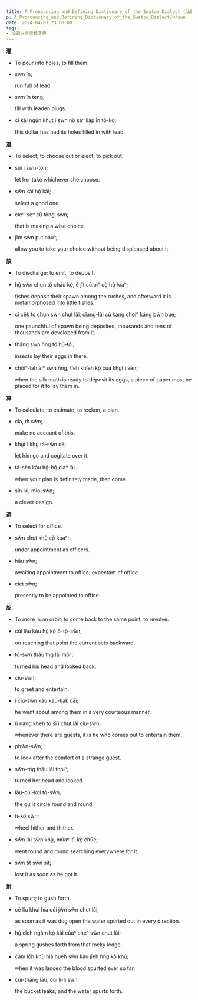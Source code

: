 ```yaml
---
title: A Pronouncing and Defining Dictionary of the Swatow Dialect (汕頭方言音義字典) / swn
p: A_Pronouncing_and_Defining_Dictionary_of_the_Swatow_Dialect/w/swn
date: 2024-04-01 23:00:00
tags: 
- 汕頭方言音義字典
---
```



**灌**
- To pour into holes; to fill them.

- swn în;

  run full of lead.

- swn în teng;

  fill with leaden plugs.

- cí kâi ngṳ̂n khṳt i swn nŏ̤ saⁿ lîap în tŏ̤-kò̤;

  this dollar has had its holes filled in with lead. 

**選**
- To select; to choose out or elect; to pick out.

- sûi i sẃn-tô̤h;

  let her take whichever she choose.

- sẃn kâi hó̤ kâi;

  select a good one.

- cìeⁿ-seⁿ cū tòng-sẃn;

  that is making a wise choice.

- jĭm sẃn put náuⁿ;

  allow you to take your choice without being displeased about it.

**放**
- To discharge; to emit; to deposit.

- hṳ̂ sẁn chun tŏ̤ cháu kò̤, ĕ jît cū pìⁿ cò̤ hṳ̂-kíaⁿ;

  fishes deposit their spawn among the rushes, and afterward it is metamorphosed into little fishes.

- cí cêk to̤ chun sẁn chut lâi, cîang-lâi cū káng choiⁿ káng bw̄n búe;

  one paunchful of spawn being deposited, thousands and tens of thousands are developed from it.

- thâng sẁn n̆ng tŏ̤ hṳ́-tói;

  insects lay their eggs in there.

- chôiⁿ-îah àiⁿ sẁn n̆ng, tîeh khîeh kò̤ cúa khṳt i sèn;

  when the silk moth is ready to deposit its eggs, a piece of paper most be placed for it to lay them in.

**算**
- To calculate; to estimate; to reckon; a plan.

- cía, m̄ sẁn;

  make no account of this.

- khṳt i khṳ̀ tá-sẁn cē;

  let him go and cogitate over it.

- tá-sèn kàu hó̤-hó̤ cìaⁿ lâi ;

  when your plan is definitely made, then come.

- sîn-ki, mĭo-sẁn;

  a clever design.

**選**
- To select for office.

- sẁn chut khṳ̀ cò̤ kuaⁿ;

  under appointment as officers.

- hāu sẁn;

  awaiting appointment to office; expectant of office.

- ciet sẁn;

  presently to be appointed to office.

**旋**
- To more in an orbit; to come back to the same point; to revolve.

- cúi lâu kàu hṳ́ kó̤ ŏi tò̤-sŵn;

  on reaching that point the current sets backward.

- tó̤-sŵn thâu tńg lâi mōⁿ;

  turned his head and looked back.

- ciu-sŵn;

  to greet and entertain.

- i ciu-sŵn kàu kàu-kak căi;

  he went about among them in a very courteous manner.

- ŭ nâng kheh to sĭ i chut lâi ciu-sŵn;

  whenever there are guests, it is he who comes out to entertain them.

- phŵn-sŵn;

  to look after the comfort of a strange guest.

- sŵn-tńg thâu lâi thóiⁿ;

  turned her head and looked.

- lâu-cúi-koi tò̤-sŵn;

  the gulls circle round and round.

- tī-kò̤ sŵn;

  wheel hither and thither.

- sŵn lâi sŵn khṳ̀, múaⁿ-tī-kò̤ chūe;

  went round and round searching everywhere for it.

- sŵn tit sŵn sit;

  lost it as soon as he got it.

**射**
- To spurt; to gush forth.

- cē líu khui hía cúi jw̆n sw̆n chut lâi;

  as soon as it was dug open the water spurted out in every direction.

- hṳ́ cîeh ngâm kó̤ kâi cûaⁿ cheⁿ sw̆n chut lâi;

  a spring gushes forth from that rocky ledge.

- cam lô̤h khṳ̀ hía hueh sw̆n kàu jîeh hn̆g kò̤ khṳ̀;

  when it was lanced the blood spurted ever so far.

- cúi-tháng lāu, cúi li-li sw̆n;

  the bucket leaks, and the water spurts forth.